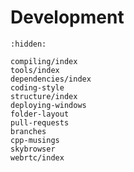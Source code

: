 # Development

```{toctree}
:hidden:

compiling/index
tools/index
dependencies/index
coding-style
structure/index
deploying-windows
folder-layout
pull-requests
branches
cpp-musings
skybrowser
webrtc/index

```


